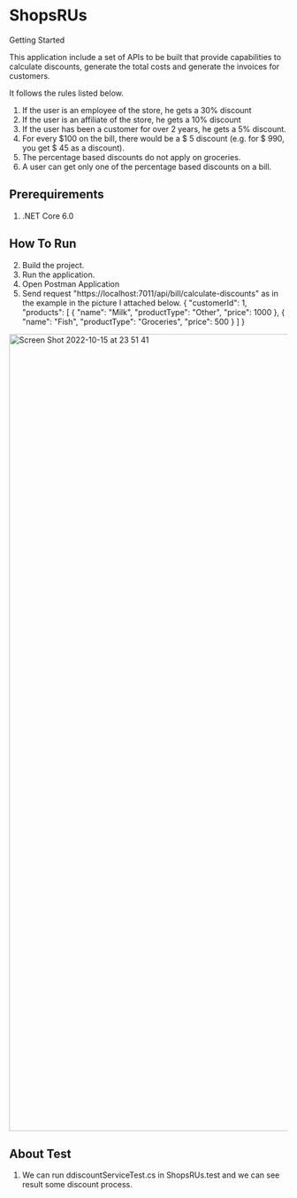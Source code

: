 # ShopsRUs


Getting Started

 This application include  a set of APIs to be built that provide capabilities to calculate discounts, 
 generate the total costs and generate the invoices for customers.
 
 It follows the rules listed below.
 
1. If the user is an employee of the store, he gets a 30% discount
2. If the user is an affiliate of the store, he gets a 10% discount
3. If the user has been a customer for over 2 years, he gets a 5% discount.
4. For every $100 on the bill, there would be a $ 5 discount (e.g. for $ 990, you get $ 45 as a discount).
5. The percentage based discounts do not apply on groceries.
6. A user can get only one of the percentage based discounts on a bill.

## Prerequirements

1. .NET Core 6.0

## How To Run

2. Build the project.
3. Run the application.
4. Open Postman Application
5. Send request "https://localhost:7011/api/bill/calculate-discounts" as in the example in the picture I attached below.
{
    "customerId": 1,
    "products": [
        {
            "name": "Milk",
            "productType": "Other",
            "price": 1000
        },
        {
            "name": "Fish",
            "productType": "Groceries",
            "price": 500
        }
    ]
}



<img width="1440" alt="Screen Shot 2022-10-15 at 23 51 41" src="https://user-images.githubusercontent.com/64587314/196043207-c05792b3-c30e-44ff-9970-b96f37f9db66.png">


## About Test

1. We can run ddiscountServiceTest.cs in ShopsRUs.test and we can see result some discount process.





